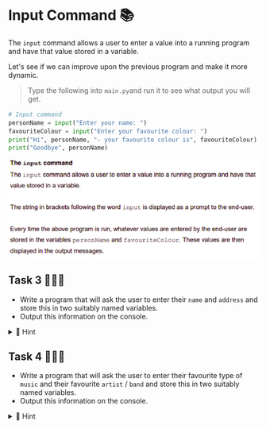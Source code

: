 # Input Command 📚
The `input` command allows a user to enter a value into a running program and have that value stored in a variable.

Let's see if we can improve upon the previous program and make it more dynamic.

> Type the following into ``main.py``and run it to see what output you will get.

````python
# Input command
personName = input("Enter your name: ")
favouriteColour = input("Enter your favourite colour: ")
print("Hi", personName, "- your favourite colour is", favouriteColour)
print("Goodbye", personName)
````

![image](image_4.png)

## Task 3 👨🏽‍💻
- Write a program that will ask the user to enter their ``name`` and ``address`` and store this in two suitably named variables.
- Output this information on the console.

<details>

<summary> 👀 Hint </summary>

````py 
name = input("")

address = 

print("Your name is ", name, "and you live at ",)
````
</details>

## Task 4 👨🏽‍💻
- Write a program that will ask the user to enter their favourite type of ``music`` and their favourite ``artist`` / `band` and store this in two suitably named variables.
- Output this information on the console.

<details>

<summary> 👀 Hint </summary>

````py 
music = input("")

artist = 

print("My favourite type of music to listen to is: ")
print("My favourite artist / band is: ")
````
</details>


